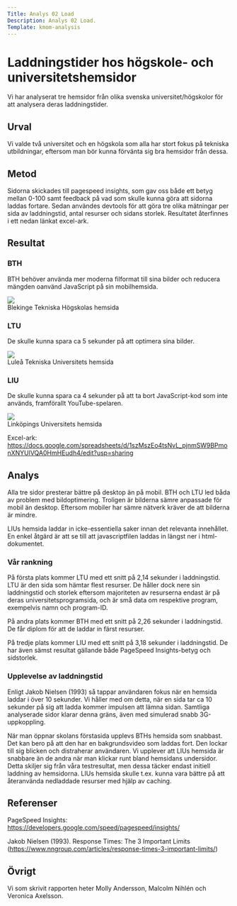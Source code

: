 ```yaml
---
Title: Analys 02 Load
Description: Analys 02 Load.
Template: kmom-analysis
---
```


Laddningstider hos högskole- och universitetshemsidor
=======================

Vi har analyserat tre hemsidor från olika svenska universitet/högskolor för att analysera deras laddningstider.

Urval
-----------------------

Vi valde två universitet och en högskola som alla har stort fokus på tekniska utbildningar, eftersom man bör kunna förvänta sig bra hemsidor från dessa. 

Metod
-----------------------
Sidorna skickades till pagespeed insights, som gav oss både ett betyg mellan 0-100 samt feedback på vad som skulle kunna göra att sidorna laddas fortare. Sedan användes devtools för att göra tre olika mätningar per sida av laddningstid, antal resurser och sidans storlek. Resultatet återfinnes i ett nedan länkat excel-ark. 

Resultat
-----------------------

### BTH

BTH behöver använda mer moderna filformat till sina bilder och reducera mängden oanvänd JavaScript på sin mobilhemsida. 

<div class="image-wrapper">
    <a href="%base_url%/image/analysis/kmom05/BTH.png" target="_blank">
        <img src="%base_url%/image/analysis/kmom05/BTH-780.jpg">
    </a>
    <div class="image-text">Blekinge Tekniska Högskolas hemsida</div>
</div>

### LTU

De skulle kunna spara ca 5 sekunder på att optimera sina bilder.

<div class="image-wrapper">
    <a href="%base_url%/image/analysis/kmom05/LTU.png" target="_blank">
        <img src="%base_url%/image/analysis/kmom05/LTU-780.jpg">
    </a>
    <div class="image-text">Luleå Tekniska Universitets hemsida</div>
</div>

### LIU

De skulle kunna spara ca 4 sekunder på att ta bort JavaScript-kod som inte används, framförallt YouTube-spelaren.

<div class="image-wrapper">
    <a href="%base_url%/image/analysis/kmom05/LIU.png" target="_blank">
        <img src="%base_url%/image/analysis/kmom05/LIU-780.jpg">
    </a>
    <div class="image-text">Linköpings Universitets hemsida</div>
</div>

Excel-ark: https://docs.google.com/spreadsheets/d/1szMszEo4tsNvL_pjnmSW9BPmonXNYUlVQA0HmHEudh4/edit?usp=sharing

Analys
-----------------------

Alla tre sidor presterar bättre på desktop än på mobil. BTH och LTU led båda av problem med bildoptimering. Troligen är bilderna sämre anpassade för mobil än desktop. Eftersom mobiler har sämre nätverk kräver de att bilderna är mindre.

LIUs hemsida laddar in icke-essentiella saker innan det relevanta innehållet. En enkel åtgärd är att se till att javascriptfilen laddas in längst ner i html-dokumentet. 

### Vår rankning

På första plats kommer LTU med ett snitt på 2,14 sekunder i laddningstid. LTU är den sida som hämtar flest resurser. De håller dock nere sin laddningstid och storlek eftersom majoriteten av resurserna endast är på deras universitetsprogramsida, och är små data om respektive program, exempelvis namn och program-ID. 

På andra plats kommer BTH med ett snitt på 2,26 sekunder i laddningstid. De får diplom för att de laddar in färst resurser.

På tredje plats kommer LIU med ett snitt på 3,18 sekunder i laddningstid. De har även sämst resultat gällande både PageSpeed Insights-betyg och sidstorlek.

### Upplevelse av laddningstid

Enligt Jakob Nielsen (1993) så tappar användaren fokus när en hemsida laddar i över 10 sekunder. Vi håller med om detta, när en sida tar ca 10 sekunder på sig att ladda kommer impulsen att lämna sidan. Samtliga analyserade sidor klarar denna gräns, även med simulerad snabb 3G-uppkoppling.

När man öppnar skolans förstasida upplevs BTHs hemsida som snabbast. Det kan bero på att den har en bakgrundsvideo som laddas fort. Den lockar till sig blicken och distraherar användaren. Vi upplever att LIUs hemsida är snabbare än de andra när man klickar runt bland hemsidans undersidor. Detta skiljer sig från våra testresultat, men dessa täcker endast initiell laddning av hemsidorna. LIUs hemsida skulle t.ex. kunna vara bättre på att återanvända nedladdade resurser med hjälp av caching.

Referenser
-----------------------
PageSpeed Insights: https://developers.google.com/speed/pagespeed/insights/

Jakob Nielsen (1993). Response Times: The 3 Important Limits (https://www.nngroup.com/articles/response-times-3-important-limits/)

Övrigt
-----------------------

Vi som skrivit rapporten heter Molly Andersson, Malcolm Nihlén och Veronica Axelsson.
